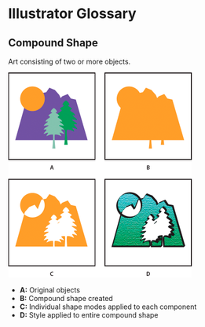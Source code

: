 # Illustrator Glossary

## Compound Shape

Art consisting of two or more objects.

![Compound Shapes](assets/illustrator-compound-shapes.png)

- **A:** Original objects
- **B:** Compound shape created
- **C:** Individual shape modes applied to each component
- **D:** Style applied to entire compound shape 

